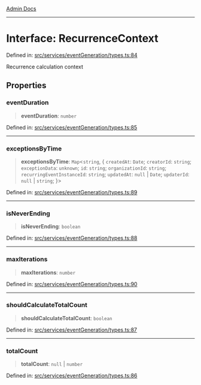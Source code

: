 [Admin Docs](/)

***

# Interface: RecurrenceContext

Defined in: [src/services/eventGeneration/types.ts:84](https://github.com/Sourya07/talawa-api/blob/aac5f782223414da32542752c1be099f0b872196/src/services/eventGeneration/types.ts#L84)

Recurrence calculation context

## Properties

### eventDuration

> **eventDuration**: `number`

Defined in: [src/services/eventGeneration/types.ts:85](https://github.com/Sourya07/talawa-api/blob/aac5f782223414da32542752c1be099f0b872196/src/services/eventGeneration/types.ts#L85)

***

### exceptionsByTime

> **exceptionsByTime**: `Map`\<`string`, \{ `createdAt`: `Date`; `creatorId`: `string`; `exceptionData`: `unknown`; `id`: `string`; `organizationId`: `string`; `recurringEventInstanceId`: `string`; `updatedAt`: `null` \| `Date`; `updaterId`: `null` \| `string`; \}\>

Defined in: [src/services/eventGeneration/types.ts:89](https://github.com/Sourya07/talawa-api/blob/aac5f782223414da32542752c1be099f0b872196/src/services/eventGeneration/types.ts#L89)

***

### isNeverEnding

> **isNeverEnding**: `boolean`

Defined in: [src/services/eventGeneration/types.ts:88](https://github.com/Sourya07/talawa-api/blob/aac5f782223414da32542752c1be099f0b872196/src/services/eventGeneration/types.ts#L88)

***

### maxIterations

> **maxIterations**: `number`

Defined in: [src/services/eventGeneration/types.ts:90](https://github.com/Sourya07/talawa-api/blob/aac5f782223414da32542752c1be099f0b872196/src/services/eventGeneration/types.ts#L90)

***

### shouldCalculateTotalCount

> **shouldCalculateTotalCount**: `boolean`

Defined in: [src/services/eventGeneration/types.ts:87](https://github.com/Sourya07/talawa-api/blob/aac5f782223414da32542752c1be099f0b872196/src/services/eventGeneration/types.ts#L87)

***

### totalCount

> **totalCount**: `null` \| `number`

Defined in: [src/services/eventGeneration/types.ts:86](https://github.com/Sourya07/talawa-api/blob/aac5f782223414da32542752c1be099f0b872196/src/services/eventGeneration/types.ts#L86)
